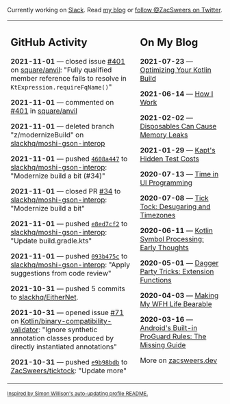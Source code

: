 Currently working on [Slack](https://slack.com/). Read [my blog](https://zacsweers.dev/) or [follow @ZacSweers on Twitter](https://twitter.com/ZacSweers).

<table><tr><td valign="top" width="60%">

## GitHub Activity
<!-- githubActivity starts -->
**2021-11-01** — closed issue [#401](https://api.github.com/repos/square/anvil/issues/401) on [square/anvil](https://api.github.com/repos/square/anvil): "Fully qualified member reference fails to resolve in `KtExpression.requireFqName()`"

**2021-11-01** — commented on [#401](https://github.com/square/anvil/issues/401#issuecomment-956404155) in [square/anvil](https://api.github.com/repos/square/anvil)

**2021-11-01** — deleted branch "z/modernizeBuild" on [slackhq/moshi-gson-interop](https://api.github.com/repos/slackhq/moshi-gson-interop)

**2021-11-01** — pushed [`4608a447`](https://github.com/slackhq/moshi-gson-interop/commit/4608a447a99f583dbfadd1fc1f72b30e7c477743) to [slackhq/moshi-gson-interop](https://api.github.com/repos/slackhq/moshi-gson-interop): "Modernize build a bit (#34)"

**2021-11-01** — closed PR [#34](https://api.github.com/repos/slackhq/moshi-gson-interop/pulls/34) to [slackhq/moshi-gson-interop](https://api.github.com/repos/slackhq/moshi-gson-interop): "Modernize build a bit"

**2021-11-01** — pushed [`e8ed7cf2`](https://github.com/slackhq/moshi-gson-interop/commit/e8ed7cf2e5dec874e2f4cb788d4cf446f53f12cf) to [slackhq/moshi-gson-interop](https://api.github.com/repos/slackhq/moshi-gson-interop): "Update build.gradle.kts"

**2021-11-01** — pushed [`093b475c`](https://github.com/slackhq/moshi-gson-interop/commit/093b475ce447b37e7d1b5a695af45465632b9048) to [slackhq/moshi-gson-interop](https://api.github.com/repos/slackhq/moshi-gson-interop): "Apply suggestions from code review"

**2021-10-31** — pushed 5 commits to [slackhq/EitherNet](https://api.github.com/repos/slackhq/EitherNet).

**2021-10-31** — opened issue [#71](https://api.github.com/repos/Kotlin/binary-compatibility-validator/issues/71) on [Kotlin/binary-compatibility-validator](https://api.github.com/repos/Kotlin/binary-compatibility-validator): "Ignore synthetic annotation classes produced by directly instantiated annotations"

**2021-10-31** — pushed [`e9b98bdb`](https://github.com/ZacSweers/ticktock/commit/e9b98bdb45c5f4cec913fb239645dd5fb2281822) to [ZacSweers/ticktock](https://api.github.com/repos/ZacSweers/ticktock): "Update more"
<!-- githubActivity ends -->
</td><td valign="top" width="40%">

## On My Blog
<!-- blog starts -->
**2021-07-23** — [Optimizing Your Kotlin Build](https://www.zacsweers.dev/optimizing-your-kotlin-build/)

**2021-06-14** — [How I Work](https://www.zacsweers.dev/how-i-work/)

**2021-02-02** — [Disposables Can Cause Memory Leaks](https://www.zacsweers.dev/disposables-can-cause-memory-leaks/)

**2021-01-29** — [Kapt's Hidden Test Costs](https://www.zacsweers.dev/kapts-hidden-test-costs/)

**2020-07-13** — [Time in UI Programming](https://www.zacsweers.dev/time-in-ui/)

**2020-07-08** — [Tick Tock: Desugaring and Timezones](https://www.zacsweers.dev/ticktock-desugaring-timezones/)

**2020-06-11** — [Kotlin Symbol Processing: Early Thoughts](https://www.zacsweers.dev/kotlin-symbol-processor-early-thoughts/)

**2020-05-01** — [Dagger Party Tricks: Extension Functions](https://www.zacsweers.dev/dagger-party-tricks-extension-functions/)

**2020-04-03** — [Making My WFH Life Bearable](https://www.zacsweers.dev/making-wfh-life-bearable/)

**2020-03-16** — [Android's Built-in ProGuard Rules: The Missing Guide](https://www.zacsweers.dev/android-proguard-rules/)
<!-- blog ends -->
More on [zacsweers.dev](https://zacsweers.dev/)
</td></tr></table>

<sub><a href="https://simonwillison.net/2020/Jul/10/self-updating-profile-readme/">Inspired by Simon Willison's auto-updating profile README.</a></sub>